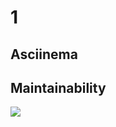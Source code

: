 # 1

## Asciinema


## Maintainability

<a href="https://codeclimate.com/github/LevGanella/task/maintainability"><img src="https://api.codeclimate.com/v1/badges/40193b25685a013f3d8c/maintainability" /></a>